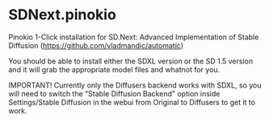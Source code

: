 # SDNext.pinokio
Pinokio 1-Click installation for SD.Next: Advanced Implementation of Stable Diffusion (https://github.com/vladmandic/automatic)

You should be able to install either the SDXL version or the SD 1.5 version and it will grab the appropriate model files and whatnot for you.

IMPORTANT! Currently only the Diffusers backend works with SDXL, so you will need to switch the "Stable Diffusion Backend" option inside Settings/Stable Diffusion in the webui from Original to Diffusers to get it to work.
